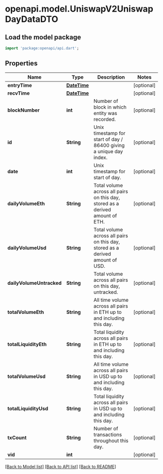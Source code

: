 # openapi.model.UniswapV2UniswapDayDataDTO

## Load the model package
```dart
import 'package:openapi/api.dart';
```

## Properties
Name | Type | Description | Notes
------------ | ------------- | ------------- | -------------
**entryTime** | [**DateTime**](DateTime.md) |  | [optional] 
**recvTime** | [**DateTime**](DateTime.md) |  | [optional] 
**blockNumber** | **int** | Number of block in which entity was recorded. | [optional] 
**id** | **String** | Unix timestamp for start of day / 86400 giving a unique day index. | [optional] 
**date** | **int** | Unix timestamp for start of day. | [optional] 
**dailyVolumeEth** | **String** | Total volume across all pairs on this day, stored as a derived amount of ETH. | [optional] 
**dailyVolumeUsd** | **String** | Total volume across all pairs on this day, stored as a derived amount of USD. | [optional] 
**dailyVolumeUntracked** | **String** | Total volume across all pairs on this day, untracked. | [optional] 
**totalVolumeEth** | **String** | All time volume across all pairs in ETH up to and including this day. | [optional] 
**totalLiquidityEth** | **String** | Total liquidity across all pairs in ETH up to and including this day. | [optional] 
**totalVolumeUsd** | **String** | All time volume across all pairs in USD up to and including this day. | [optional] 
**totalLiquidityUsd** | **String** | Total liquidity across all pairs in USD up to and including this day. | [optional] 
**txCount** | **String** | Number of transactions throughout this day. | [optional] 
**vid** | **int** |  | [optional] 

[[Back to Model list]](../README.md#documentation-for-models) [[Back to API list]](../README.md#documentation-for-api-endpoints) [[Back to README]](../README.md)


